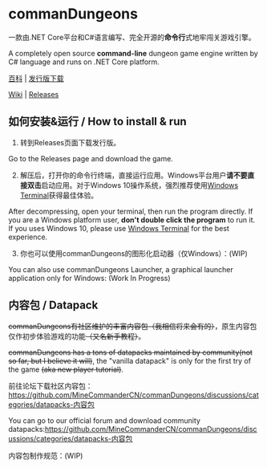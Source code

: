 # commanDungeons

一款由.NET Core平台和C#语言编写、完全开源的**命令行**式地牢闯关游戏引擎。

A completely open source **command-line** dungeon game engine written by C# language and runs on .NET Core platform.

[百科](https://github.com/MineCommanderCN/commanDungeons/wiki) | [发行版下载](https://github.com/MineCommanderCN/commanDungeons/releases/latest)

[Wiki](https://github.com/MineCommanderCN/commanDungeons/wiki) | [Releases](https://github.com/MineCommanderCN/commanDungeons/releases/latest)

## 如何安装&运行 / How to install & run
1. 转到Releases页面下载发行版。

Go to the Releases page and download the game.

2. 解压后，打开你的命令行终端，直接运行应用。Windows平台用户**请不要直接双击**启动应用。对于Windows 10操作系统，强烈推荐使用[Windows Terminal](https://github.com/microsoft/terminal)获得最佳体验。

After decompressing, open your terminal, then run the program directly. If you are a Windows platform user, **don't double click the program** to run it. If you uses Windows 10, please use [Windows Terminal](https://github.com/microsoft/terminal) for the best experience.

3. 你也可以使用commanDungeons的图形化启动器（仅Windows）：(WIP)

You can also use commanDungeons Launcher, a graphical launcher application only for Windows: (Work In Progress)

## 内容包 / Datapack
~~commanDungeons有社区维护的丰富内容包（我相信将来会有的）~~，原生内容包仅作初步体验游戏的功能~~（又名新手教程）~~。

~~commanDungeons has a tons of datapacks maintained by community(not so far, but I believe it will)~~, the "vanilla datapack" is only for the first try of the game ~~(aka new player tutorial)~~.

前往论坛下载社区内容包：https://github.com/MineCommanderCN/commanDungeons/discussions/categories/datapacks-内容包

You can go to our official forum and download community datapacks:https://github.com/MineCommanderCN/commanDungeons/discussions/categories/datapacks-内容包

内容包制作规范：(WIP)
